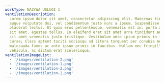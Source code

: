```yaml
---
workType: NAZYWA USLUGI 1
ventilationDescription:
  Lorem ipsum dolor sit amet, consectetur adipiscing elit. Maecenas tincidunt, lacus sit amet ullamcorper feugiat, neque
  augue vulputate dui, vel condimentum justo nunc a ipsum. Suspendisse vel mauris convallis, elementum eros vitae,
  placerat lectus. Ut quis eros pellentesque, venenatis est in, porta arcu. Phasellus quis velit lobortis, molestie orci
  sit amet, egestas tellus. In eleifend erat sit amet urna tincidunt auctor. Donec venenatis mauris ac ante accumsan,
  sit amet venenatis justo tristique. Vestibulum ante ipsum primis in faucibus orci luctus et ultrices posuere cubilia
  curae; Class aptent taciti sociosqu ad litora torquent per conubia nostra, per inceptos himenaeos. Interdum et
  malesuada fames ac ante ipsum primis in faucibus. Nullam nec fringilla augue. Suspendisse tincidunt ex at lectus
  vehicula, ac dictum erat scelerisque.
ventilationImageList:
  - '/images/ventilation-2.png'
  - '/images/ventilation-1.png'
  - '/images/ventilation-2.png'
  - '/images/ventilation-1.png'
---
```

